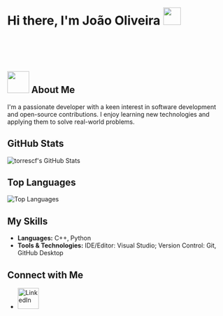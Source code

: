 # Hi there, I'm João Oliveira <img src="https://raw.githubusercontent.com/innng/innng/master/assets/kyubey.gif" height="40" />
<br><br><br>






## <img src="https://media.giphy.com/media/VgCDAzcKvsR6OM0uWg/giphy.gif" width="50"> About Me

I'm a passionate developer with a keen interest in software development and open-source contributions. I enjoy learning new technologies and applying them to solve real-world problems.

## GitHub Stats

![torrescf's GitHub Stats](https://github-readme-stats.vercel.app/api?username=torrescf&show_icons=true&theme=radical)

## Top Languages 

![Top Languages](https://github-readme-stats.vercel.app/api/top-langs/?username=torrescf&layout=compact&theme=radical)

## My Skills

- **Languages:** C++, Python
- **Tools & Technologies:** IDE/Editor: Visual Studio; Version Control: Git, GitHub Desktop

## Connect with Me

- <a href="https://www.linkedin.com/in/peterthehan">
    <img alt="LinkedIn" title="LinkedIn" height="48" width="48" src="https://cdn.simpleicons.org/linkedin"></a>

<!--
**torrescf/torrescf** is a ✨ _special_ ✨ repository because its `README.md` (this file) appears on your GitHub profile.
-->
